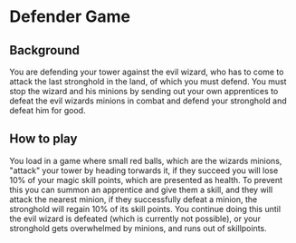 # Defender Game

## Background
You are defending your tower against the evil wizard, who has to come to attack the last stronghold in the land, of which you must defend. You must stop the wizard and his minions by sending out your own apprentices to defeat the evil wizards minions in combat and defend your stronghold and defeat him for good.

## How to play
You load in a game where small red balls, which are the wizards minions, "attack" your tower by heading torwards it, if they succeed you will lose 10% of your magic skill points, which are presented as health. To prevent this you can summon an apprentice and give them a skill, and they will attack the nearest minion, if they successfully defeat a minion, the stronghold will regain 10% of its skill points. You continue doing this until the evil wizard is defeated (which is currently not possible), or your stronghold gets overwhelmed by minions, and runs out of skillpoints.
